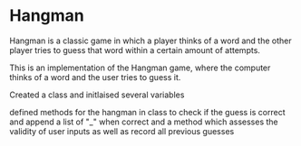 # Hangman
Hangman is a classic game in which a player thinks of a word and the other player tries to guess that word within a certain amount of attempts.

This is an implementation of the Hangman game, where the computer thinks of a word and the user tries to guess it. 

Created a class and initlaised several variables 

defined methods for the hangman in class to check if the guess is correct and append a list of "_" when correct and a method which assesses the validity of user  inputs as well as record all previous guesses 

